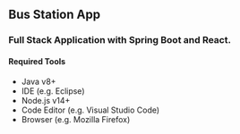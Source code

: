 ## Bus Station App

### Full Stack Application with Spring Boot and React.

#### Required Tools
- Java v8+
- IDE (e.g. Eclipse)
- Node.js v14+
- Code Editor (e.g. Visual Studio Code)
- Browser (e.g. Mozilla Firefox)
